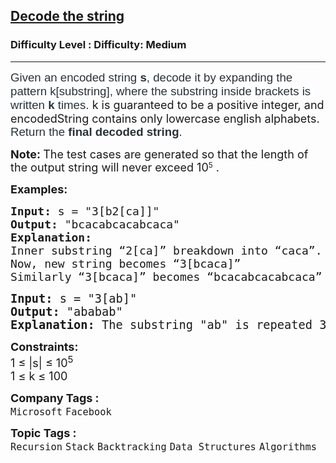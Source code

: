 <h2><a href="https://www.geeksforgeeks.org/problems/decode-the-string2444/1?_gl=1*15ptr5e*_up*MQ..*_gs*MQ..&gclid=EAIaIQobChMI3Pr-taejjgMVKF0PAh2ogQAHEAAYASAAEgJbLPD_BwE">Decode the string</a></h2><h3>Difficulty Level : Difficulty: Medium</h3><hr><div class="problems_problem_content__Xm_eO"><p><span id="docs-internal-guid-1272e61d-7fff-3c2c-fd6b-2552f29492b3"><span style="font-size: 14pt; font-family: Nunito, sans-serif; color: #273239; background-color: #ffffff; font-variant-numeric: normal; font-variant-east-asian: normal; font-variant-alternates: normal; font-variant-position: normal; font-variant-emoji: normal; vertical-align: baseline; white-space-collapse: preserve;">Given an encoded string </span><span style="font-size: 14pt; font-family: Nunito, sans-serif; color: #273239; background-color: #ffffff; font-weight: bold; font-variant-numeric: normal; font-variant-east-asian: normal; font-variant-alternates: normal; font-variant-position: normal; font-variant-emoji: normal; vertical-align: baseline; white-space-collapse: preserve;">s</span><span style="font-size: 14pt; font-family: Nunito, sans-serif; color: #273239; background-color: #ffffff; font-variant-numeric: normal; font-variant-east-asian: normal; font-variant-alternates: normal; font-variant-position: normal; font-variant-emoji: normal; vertical-align: baseline; white-space-collapse: preserve;">, decode it by expanding the pattern k[substring], where the substring inside brackets is written <strong>k</strong> times. </span></span><span style="font-family: -apple-system, BlinkMacSystemFont, 'Segoe UI', Roboto, Oxygen, Ubuntu, Cantarell, 'Open Sans', 'Helvetica Neue', sans-serif; font-size: 18px;">k</span><span style="font-size: 18px; font-family: -apple-system, BlinkMacSystemFont, 'Segoe UI', Roboto, Oxygen, Ubuntu, Cantarell, 'Open Sans', 'Helvetica Neue', sans-serif;"> is guaranteed to be a positive integer, and encodedString contains only lowercase english alphabets. </span><span id="docs-internal-guid-1272e61d-7fff-3c2c-fd6b-2552f29492b3"><span style="font-size: 14pt; font-family: Nunito, sans-serif; color: #273239; background-color: #ffffff; font-variant-numeric: normal; font-variant-east-asian: normal; font-variant-alternates: normal; font-variant-position: normal; font-variant-emoji: normal; vertical-align: baseline; white-space-collapse: preserve;">Return the <strong>final decoded string</strong>.</span></span></p>
<p><span style="font-size: 18px;"><strong>Note:&nbsp;</strong></span><span style="font-size: 18px;">The test cases are generated so that the length of the output string will never exceed&nbsp;</span><span style="font-size: 18px;">10</span><sup>5</sup><span style="font-size: 18px;">&nbsp;.</span></p>
<p><strong><span style="font-size: 18px;">Examples:</span></strong></p>
<pre><span style="font-size: 18px;"><strong>Input:</strong> s = "3[b2[ca]]"
<strong>Output:</strong> "bcacabcacabcaca"
<strong>Explanation:<br></strong>Inner substring “2[ca]” breakdown into “caca”.<br>Now, new string becomes “3[bcaca]”
Similarly “3[bcaca]” becomes “bcacabcacabcaca” which is final result.<br></span></pre>
<pre><span style="font-size: 14pt;"><strong>Input:</strong> s = "3[ab]"
<strong>Output:</strong> "ababab"
<strong>Explanation:</strong> The substring "ab" is repeated 3 times giving "ababab".</span></pre>
<p><span style="font-size: 18px;"><strong>Constraints:</strong><br>1 ≤ |s| ≤ 10<sup>5</sup>&nbsp;<br>1&nbsp;</span><span style="font-size: 18px; font-family: -apple-system, BlinkMacSystemFont, 'Segoe UI', Roboto, Oxygen, Ubuntu, Cantarell, 'Open Sans', 'Helvetica Neue', sans-serif;">≤</span><span style="font-size: 18px;">&nbsp;k </span><span style="font-family: -apple-system, BlinkMacSystemFont, 'Segoe UI', Roboto, Oxygen, Ubuntu, Cantarell, 'Open Sans', 'Helvetica Neue', sans-serif; font-size: 18px;">≤</span><span style="font-family: -apple-system, BlinkMacSystemFont, 'Segoe UI', Roboto, Oxygen, Ubuntu, Cantarell, 'Open Sans', 'Helvetica Neue', sans-serif; font-size: 18px;"> </span><span style="font-family: -apple-system, BlinkMacSystemFont, 'Segoe UI', Roboto, Oxygen, Ubuntu, Cantarell, 'Open Sans', 'Helvetica Neue', sans-serif; font-size: 18px;">100</span></p></div><p><span style=font-size:18px><strong>Company Tags : </strong><br><code>Microsoft</code>&nbsp;<code>Facebook</code>&nbsp;<br><p><span style=font-size:18px><strong>Topic Tags : </strong><br><code>Recursion</code>&nbsp;<code>Stack</code>&nbsp;<code>Backtracking</code>&nbsp;<code>Data Structures</code>&nbsp;<code>Algorithms</code>&nbsp;